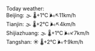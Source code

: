 Today weather:  
Beijing: 🌫  🌡️+1°C 🌬️↖11km/h  
Tianjin: 🌫  🌡️+2°C 🌬️↖4km/h  
Shijiazhuang: 🌫  🌡️+1°C 🌬️↙7km/h  
Tangshan: ☀️   🌡️+2°C 🌬️↑9km/h  
